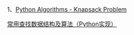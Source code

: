 1、[Python Algorithms - Knapsack Problem](http://zijie0.github.io/2014/07/24/Python-Algorithms---Knapsack-Problem/)

[常用查找数据结构及算法（Python实现）](http://python.jobbole.com/87440/?repeat=w3tc)
